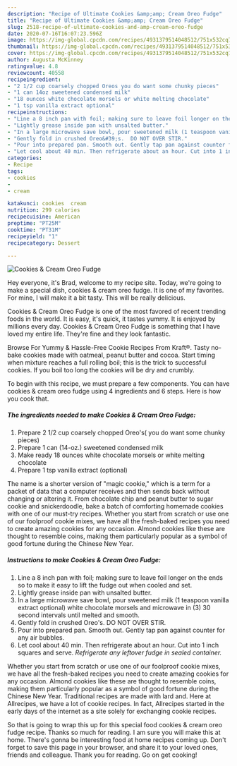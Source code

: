 ```yaml
---
description: "Recipe of Ultimate Cookies &amp;amp; Cream Oreo Fudge"
title: "Recipe of Ultimate Cookies &amp;amp; Cream Oreo Fudge"
slug: 2518-recipe-of-ultimate-cookies-and-amp-cream-oreo-fudge
date: 2020-07-16T16:07:23.596Z
image: https://img-global.cpcdn.com/recipes/4931379514048512/751x532cq70/cookies-cream-oreo-fudge-recipe-main-photo.jpg
thumbnail: https://img-global.cpcdn.com/recipes/4931379514048512/751x532cq70/cookies-cream-oreo-fudge-recipe-main-photo.jpg
cover: https://img-global.cpcdn.com/recipes/4931379514048512/751x532cq70/cookies-cream-oreo-fudge-recipe-main-photo.jpg
author: Augusta McKinney
ratingvalue: 4.8
reviewcount: 40558
recipeingredient:
- "2 1/2 cup coarsely chopped Oreos you do want some chunky pieces"
- "1 can 14oz sweetened condensed milk"
- "18 ounces white chocolate morsels or white melting chocolate"
- "1 tsp vanilla extract optional"
recipeinstructions:
- "Line a 8 inch pan with foil; making sure to leave foil longer on the ends so to make it easy to lift the fudge out when cooled and set."
- "Lightly grease inside pan with unsalted butter."
- "In a large microwave save bowl, pour sweetened milk (1 teaspoon vanilla extract optional) white chocolate morsels and microwave in (3)  30 second intervals until melted and smooth."
- "Gently fold in crushed Oreo&#39;s.  DO NOT OVER STIR."
- "Pour into prepared pan. Smooth out. Gently tap pan against counter for any air bubbles."
- "Let cool about 40 min. Then refrigerate about an hour. Cut into 1 inch squares and serve. *Refrigerate any leftover fudge in sealed container.*"
categories:
- Recipe
tags:
- cookies
- 
- cream

katakunci: cookies  cream 
nutrition: 299 calories
recipecuisine: American
preptime: "PT25M"
cooktime: "PT31M"
recipeyield: "1"
recipecategory: Dessert

---
```



![Cookies &amp; Cream Oreo Fudge](https://img-global.cpcdn.com/recipes/4931379514048512/751x532cq70/cookies-cream-oreo-fudge-recipe-main-photo.jpg)

Hey everyone, it's Brad, welcome to my recipe site. Today, we're going to make a special dish, cookies &amp; cream oreo fudge. It is one of my favorites. For mine, I will make it a bit tasty. This will be really delicious.

Cookies &amp; Cream Oreo Fudge is one of the most favored of recent trending foods in the world. It is easy, it's quick, it tastes yummy. It is enjoyed by millions every day. Cookies &amp; Cream Oreo Fudge is something that I have loved my entire life. They're fine and they look fantastic.

Browse For Yummy &amp; Hassle-Free Cookie Recipes From Kraft®. Tasty no-bake cookies made with oatmeal, peanut butter and cocoa. Start timing when mixture reaches a full rolling boil; this is the trick to successful cookies. If you boil too long the cookies will be dry and crumbly.


To begin with this recipe, we must prepare a few components. You can have cookies &amp; cream oreo fudge using 4 ingredients and 6 steps. Here is how you cook that.

<!--inarticleads1-->

##### The ingredients needed to make Cookies &amp; Cream Oreo Fudge:

1. Prepare 2 1/2 cup coarsely chopped Oreo&#39;s( you do want some chunky pieces)
1. Prepare 1 can (14-oz.) sweetened condensed milk
1. Make ready 18 ounces white chocolate morsels or white melting chocolate
1. Prepare 1 tsp vanilla extract (optional)


The name is a shorter version of &#34;magic cookie,&#34; which is a term for a packet of data that a computer receives and then sends back without changing or altering it. From chocolate chip and peanut butter to sugar cookie and snickerdoodle, bake a batch of comforting homemade cookies with one of our must-try recipes. Whether you start from scratch or use one of our foolproof cookie mixes, we have all the fresh-baked recipes you need to create amazing cookies for any occasion. Almond cookies like these are thought to resemble coins, making them particularly popular as a symbol of good fortune during the Chinese New Year. 

<!--inarticleads2-->

##### Instructions to make Cookies &amp; Cream Oreo Fudge:

1. Line a 8 inch pan with foil; making sure to leave foil longer on the ends so to make it easy to lift the fudge out when cooled and set.
1. Lightly grease inside pan with unsalted butter.
1. In a large microwave save bowl, pour sweetened milk (1 teaspoon vanilla extract optional) white chocolate morsels and microwave in (3)  30 second intervals until melted and smooth.
1. Gently fold in crushed Oreo&#39;s.  DO NOT OVER STIR.
1. Pour into prepared pan. Smooth out. Gently tap pan against counter for any air bubbles.
1. Let cool about 40 min. Then refrigerate about an hour. Cut into 1 inch squares and serve. *Refrigerate any leftover fudge in sealed container.*


Whether you start from scratch or use one of our foolproof cookie mixes, we have all the fresh-baked recipes you need to create amazing cookies for any occasion. Almond cookies like these are thought to resemble coins, making them particularly popular as a symbol of good fortune during the Chinese New Year. Traditional recipes are made with lard and. Here at Allrecipes, we have a lot of cookie recipes. In fact, Allrecipes started in the early days of the internet as a site solely for exchanging cookie recipes. 

So that is going to wrap this up for this special food cookies &amp; cream oreo fudge recipe. Thanks so much for reading. I am sure you will make this at home. There's gonna be interesting food at home recipes coming up. Don't forget to save this page in your browser, and share it to your loved ones, friends and colleague. Thank you for reading. Go on get cooking!
